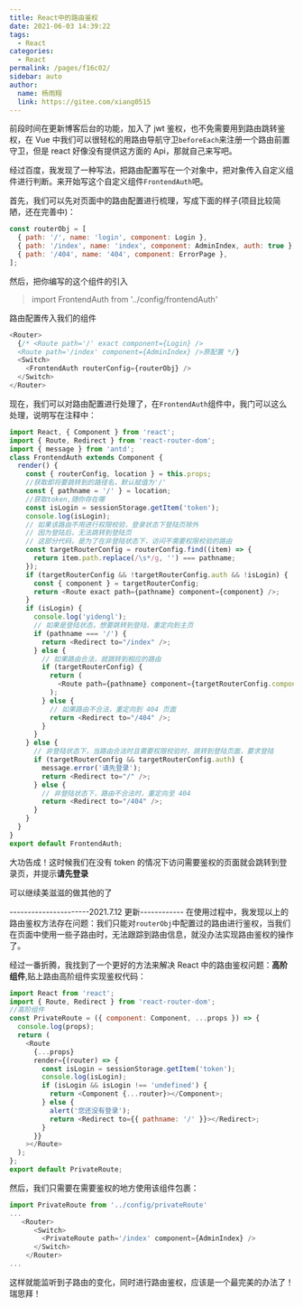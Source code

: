 ```yaml
---
title: React中的路由鉴权
date: 2021-06-03 14:39:22
tags: 
  - React
categories: 
  - React
permalink: /pages/f16c02/
sidebar: auto
author: 
  name: 杨雨翔
  link: https://gitee.com/xiang0515
---
```


前段时间在更新博客后台的功能，加入了 jwt 鉴权，也不免需要用到路由跳转鉴权，在 Vue 中我们可以很轻松的用路由导航守卫`beforeEach`来注册一个路由前置守卫，但是 react 好像没有提供这方面的 Api，那就自己来写吧。

经过百度，我发现了一种写法，把路由配置写在一个对象中，把对象传入自定义组件进行判断。来开始写这个自定义组件`FrontendAuth`吧。

首先，我们可以先对页面中的路由配置进行梳理，写成下面的样子(项目比较简陋，还在完善中)：

```js
const routerObj = [
  { path: '/', name: 'login', component: Login },
  { path: '/index', name: 'index', component: AdminIndex, auth: true },
  { path: '/404', name: '404', component: ErrorPage },
];
```

然后，把你编写的这个组件的引入

> import FrontendAuth from '../config/frontendAuth'

路由配置传入我们的组件

```js
<Router>
  {/* <Route path='/' exact component={Login} />
  <Route path='/index' component={AdminIndex} />原配置 */}
  <Switch>
    <FrontendAuth routerConfig={routerObj} />
  </Switch>
</Router>
```

现在，我们可以对路由配置进行处理了，在`FrontendAuth`组件中，我门可以这么处理，说明写在注释中：

```js
import React, { Component } from 'react';
import { Route, Redirect } from 'react-router-dom';
import { message } from 'antd';
class FrontendAuth extends Component {
  render() {
    const { routerConfig, location } = this.props;
    //获取即将要跳转到的路径名，默认赋值为'/'
    const { pathname = '/' } = location;
    //获取token,随你存在哪
    const isLogin = sessionStorage.getItem('token');
    console.log(isLogin);
    // 如果该路由不用进行权限校验，登录状态下登陆页除外
    // 因为登陆后，无法跳转到登陆页
    // 这部分代码，是为了在非登陆状态下，访问不需要权限校验的路由
    const targetRouterConfig = routerConfig.find((item) => {
      return item.path.replace(/\s*/g, '') === pathname;
    });
    if (targetRouterConfig && !targetRouterConfig.auth && !isLogin) {
      const { component } = targetRouterConfig;
      return <Route exact path={pathname} component={component} />;
    }
    if (isLogin) {
      console.log('yidengl');
      // 如果是登陆状态，想要跳转到登陆，重定向到主页
      if (pathname === '/') {
        return <Redirect to="/index" />;
      } else {
        // 如果路由合法，就跳转到相应的路由
        if (targetRouterConfig) {
          return (
            <Route path={pathname} component={targetRouterConfig.component} />
          );
        } else {
          // 如果路由不合法，重定向到 404 页面
          return <Redirect to="/404" />;
        }
      }
    } else {
      // 非登陆状态下，当路由合法时且需要权限校验时，跳转到登陆页面，要求登陆
      if (targetRouterConfig && targetRouterConfig.auth) {
        message.error('请先登录');
        return <Redirect to="/" />;
      } else {
        // 非登陆状态下，路由不合法时，重定向至 404
        return <Redirect to="/404" />;
      }
    }
  }
}
export default FrontendAuth;
```

大功告成！这时候我们在没有 token 的情况下访问需要鉴权的页面就会跳转到登录页，并提示**请先登录**

可以继续美滋滋的做其他的了

----------------------2021.7.12 更新------------
在使用过程中，我发现以上的路由鉴权方法存在问题：我们只能对`routerObj`中配置过的路由进行鉴权，当我们在页面中使用一些子路由时，无法跟踪到路由信息，就没办法实现路由鉴权的操作了。

经过一番折腾，我找到了一个更好的方法来解决 React 中的路由鉴权问题：**高阶组件**,贴上路由高阶组件实现鉴权代码：

```js
import React from 'react';
import { Route, Redirect } from 'react-router-dom';
//高阶组件
const PrivateRoute = ({ component: Component, ...props }) => {
  console.log(props);
  return (
    <Route
      {...props}
      render={(router) => {
        const isLogin = sessionStorage.getItem('token');
        console.log(isLogin);
        if (isLogin && isLogin !== 'undefined') {
          return <Component {...router}></Component>;
        } else {
          alert('您还没有登录');
          return <Redirect to={{ pathname: '/' }}></Redirect>;
        }
      }}
    ></Route>
  );
};
export default PrivateRoute;
```

然后，我们只需要在需要鉴权的地方使用该组件包裹：

```js
import PrivateRoute from '../config/privateRoute'
...
   <Router>
      <Switch>
        <PrivateRoute path='/index' component={AdminIndex} />
      </Switch>
    </Router>
...
```

这样就能监听到子路由的变化，同时进行路由鉴权，应该是一个最完美的办法了！瑞思拜！
